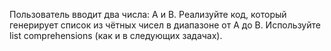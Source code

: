 Пользователь вводит два числа: А и В. Реализуйте код, который
генерирует список из чётных чисел в диапазоне от А до B. 
Используйте list comprehensions (как и в следующих задачах).